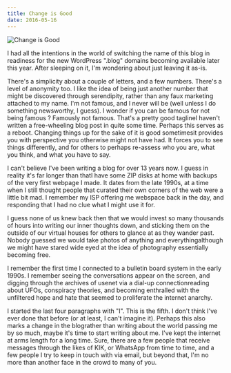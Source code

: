 ```yaml
---
title: Change is Good
date: 2016-05-16
---
```


![Change is Good](https://source.unsplash.com/y7GlIdTUOvo/1600x900)

I had all the intentions in the world of switching the name of this blog in readiness for the new WordPress ".blog" domains becoming available later this year. After sleeping on it, I'm wondering about just leaving it as-is.

There's a simplicity about a couple of letters, and a few numbers. There's a level of anonymity too. I like the idea of being just another number that might be discovered through serendipity, rather than any faux marketing attached to my name. I'm not famous, and I never will be (well unless I do something newsworthy, I guess). I wonder if you can be famous for not being famous ? Famously not famous. That's a pretty good taglineI haven't written a free-wheeling blog post in quite some time. Perhaps this serves as a reboot. Changing things up for the sake of it is good sometimesit provides you with perspective you otherwise might not have had. It forces you to see things differently, and for others to perhaps re-assess who you are, what you think, and what you have to say.

I can't believe I've been writing a blog for over 13 years now. I guess in reality it's far longer than thatI have some ZIP disks at home with backups of the very first webpage I made. It dates from the late 1990s, at a time when I still thought people that curated their own corners of the web were a little bit mad. I remember my ISP offering me webspace back in the day, and responding that I had no clue what I might use it for.

I guess none of us knew back then that we would invest so many thousands of hours into writing our inner thoughts down, and sticking them on the outside of our virtual houses for others to glance at as they wander past. Nobody guessed we would take photos of anything and everythingalthough we might have stared wide eyed at the idea of photography essentially becoming free.

I remember the first time I connected to a bulletin board system in the early 1990s. I remember seeing the conversations appear on the screen, and digging through the archives of usenet via a dial-up connectionreading about UFOs, conspiracy theories, and becoming enthralled with the unfiltered hope and hate that seemed to proliferate the internet anarchy.

I started the last four paragraphs with "I". This is the fifth. I don't think I've ever done that before (or at least, I can't imagine it). Perhaps this also marks a change in the blograther than writing about the world passing me by so much, maybe it's time to start writing about me. I've kept the internet at arms length for a long time. Sure, there are a few people that receive messages through the likes of KIK, or WhatsApp from time to time, and a few people I try to keep in touch with via email, but beyond that, I'm no more than another face in the crowd to many of you.
